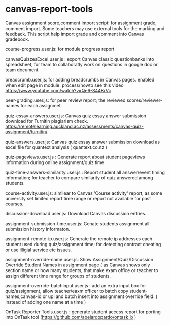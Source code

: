 # canvas-report-tools

Canvas assignment score,comment import script: for assignment grade, comment import. Some teachers may use external tools for the marking and feedback. This script help import grade and comment into Canvas gradebook.

course-progress.user.js: for module progress report 

canvasQuizzesExcel.user.js : export Canvas classic questionbanks into spreadsheet, for team to collaboratly work on questions in google doc or team document.

breadcrumb.user.js: for adding breadcrumbs in Canvas pages. enabled when edit page in module. process/howto see this video https://www.youtube.com/watch?v=Qe6-S44KrVc

peer-grading.user.js: for peer review report; the reviewed scores/reviewer-names for each assignmet. 

quiz-essay-answers.user.js: Canvas quiz essay answer submission download for Turnitin plagiarism check. https://remotelearning.auckland.ac.nz/assessments/canvas-quiz-assignment/turnitin/

quiz-answers.user.js: Canvas quiz essay answer submission download as excel file for quantext analysis ( quantext.co.nz )

quiz-pageviews.user.js : Generate report about student pageviews information during online assignment/quiz time 

quiz-time-answers-similarity.user.js : Report student all answer/event timing information; for teacher to compare similarity of quiz answered among students.

course-activity.user.js: similear to Canvas 'Course activity' report, as some university set limited report time range or report not available for past courses.

discussion-download.user.js: Download Canvas discussion entries.

assignment-submission-time.user.js: Genate students assignment all submission history informaton.

assignment-remote-ip.user.js: Generate the remote ip addresses each student used during quiz/assignment time; for detecting contract cheating or use illigial service etc issues.

assignment-override-name.user.js: Show Assignment/Quiz/Discussion Override Student Names in assignment page ( as Canvas shows only section name or how many students, that make exam office or teacher to assign different time range for groups of students.

assignment-override-batchinput.user.js : add an extra input box for quiz/assignment, allow teacher/eaxm officer to batch copy student-names,canvas-id or upi and batch insert into assignment override field. ( instead of adding one name at a time )

OnTask Reporter Tools.user.js : generate student access report for porting into OnTask tool (https://github.com/abelardopardo/ontask_b )
